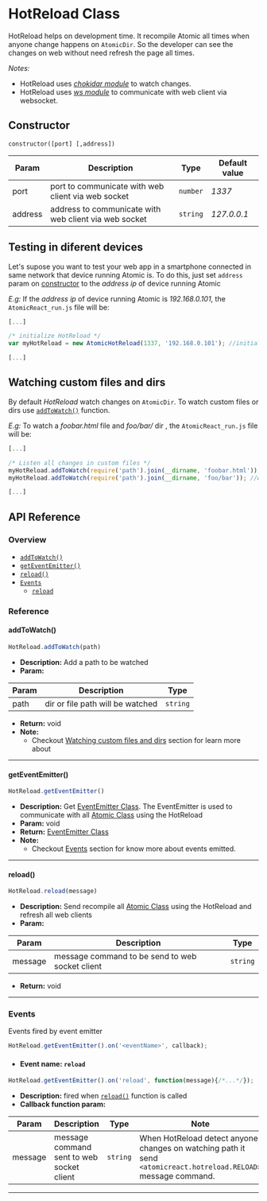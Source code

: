# HotReload Class

HotReload helps on development time. It recompile Atomic all times when anyone change happens on `AtomicDir`. So the developer can see the changes on web without need refresh the page all times.

*Notes:*
  * HotReload uses [*chokidar module*](https://github.com/paulmillr/chokidar) to watch changes.
  * HotReload uses [*ws module*](https://github.com/websockets/ws) to communicate with web client via websocket.

## Constructor

```
constructor([port] [,address])
```

Param | Description | Type | Default value
------------ | ------------- | ------------- | -------------
port | port to communicate with web client via web socket | `number` | *1337*
address | address to communicate with web client via web socket | `string` | *127.0.0.1*


## Testing in diferent devices

Let's supose you want to test your web app in a smartphone connected in same network that device running Atomic is. To do this, just set `address` param on [constructor](HotReloadClass?id=constructor) to the  *address ip* of device running Atomic

*E.g:* If the *address ip* of device running Atomic  is *192.168.0.101*, the `AtomicReact_run.js` file will be:

``` js
[...]

/* initialize HotReload */
var myHotReload = new AtomicHotReload(1337, '192.168.0.101'); //initialize HotReload on 192.168.0.101:1337

[...]
```

## Watching custom files and dirs

By default *HotReload* watch changes on `AtomicDir`. To watch custom files or dirs use [`addToWatch()`](HotReloadClass?id=addtowatch) function.

*E.g:* To watch a *foobar.html* file and *foo/bar/* dir , the `AtomicReact_run.js` file will be:

``` js
[...]

/* Listen all changes in custom files */
myHotReload.addToWatch(require('path').join(__dirname, 'foobar.html')); //watch foobar.html file
myHotReload.addToWatch(require('path').join(__dirname, 'foo/bar')); //watch foo/bar folder

[...]
```

## API Reference

### Overview
* [`addToWatch()`](HotReloadClass?id=addtowatch)
* [`getEventEmitter()`](HotReloadClass?id=geteventemitter)
* [`reload()`](HotReloadClass?id=reload)
* [`Events`](HotReloadClass?id=events)
  * [`reload`](HotReloadClass?id=event-name-reload)

### Reference

#### addToWatch()
``` js
HotReload.addToWatch(path)
```
* **Description:**
Add a path to be watched
* **Param:**

Param | Description | Type
------------ | ------------- | -------------
path | dir or file path will be watched  | `string`

* **Return:** void
* **Note:**
  * Checkout [Watching custom files and dirs](HotReloadClass?id=watching-custom-files-and-dirs) section for learn more about

---

#### getEventEmitter()
``` js
HotReload.getEventEmitter()
```
* **Description:**
Get [EventEmitter Class](https://nodejs.org/api/events.html#events_class_eventemitter). The EventEmitter is used to communicate with all [Atomic Class](AtomicClass) using the HotReload
* **Param:** void
* **Return:** [EventEmitter Class](https://nodejs.org/api/events.html#events_class_eventemitter)
* **Note:**
  * Checkout [Events](HotReloadClass?id=events) section for know more about events emitted.

---

#### reload()
``` js
HotReload.reload(message)
```
* **Description:**
Send recompile all [Atomic Class](AtomicClass) using the HotReload and refresh all web clients
* **Param:**

Param | Description | Type
------------ | ------------- | -------------
message | message command to be send to web socket client  | `string`

* **Return:** void

---

### Events

Events fired by event emitter

``` js
HotReload.getEventEmitter().on('<eventName>', callback);
```

* #### Event name: `reload`
``` js
HotReload.getEventEmitter().on('reload', function(message){/*...*/});
```
  * **Description:**
  fired when [`reload()`](HotReloadClass?id=reload) function is called
  * **Callback function param:**

Param | Description | Type | Note
------------ | ------------- | ------------- | -------------
message | message command sent to web socket client  | `string` | When HotReload detect anyone changes on watching path it send `<atomicreact.hotreload.RELOAD>` message command.

---
